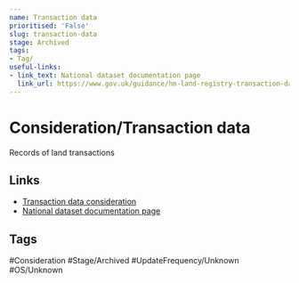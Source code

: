 ```yaml
---
name: Transaction data
prioritised: 'False'
slug: transaction-data
stage: Archived
tags:
- Tag/
useful-links:
- link_text: National dataset documentation page
  link_url: https://www.gov.uk/guidance/hm-land-registry-transaction-data
---
```


# Consideration/Transaction data

Records of land transactions

## Links

* [Transaction data consideration](https://design.planning.data.gov.uk/planning-consideration/transaction-data)
* [National dataset documentation page](https://www.gov.uk/guidance/hm-land-registry-transaction-data)

## Tags

#Consideration #Stage/Archived #UpdateFrequency/Unknown #OS/Unknown